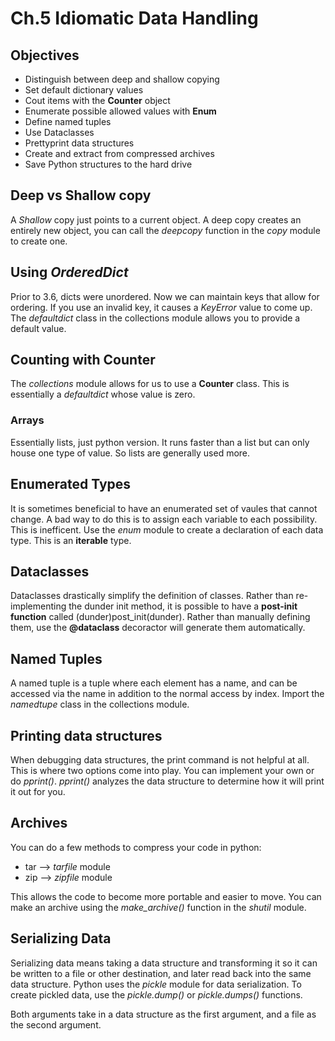 # Ch.5 Idiomatic Data Handling

## Objectives

- Distinguish between deep and shallow copying
- Set default dictionary values
- Cout items with the __Counter__ object
- Enumerate possible allowed values with __Enum__
- Define named tuples
- Use Dataclasses
- Prettyprint data structures
- Create and extract from compressed archives
- Save Python structures to the hard drive

## Deep vs Shallow copy

A _Shallow_ copy just points to a current object. A deep copy creates an entirely new object, you can call the _deepcopy_ function in the _copy_ module to create one.

## Using _OrderedDict_

Prior to 3.6, dicts were unordered. Now we can maintain keys that allow for ordering. If you use an invalid key, it causes a _KeyError_ value to come up. The _defaultdict_ class in the collections module allows you to provide a default value. 

## Counting with Counter

The _collections_ module allows for us to use a __Counter__ class. This is essentially a _defaultdict_ whose value is zero.

### Arrays

Essentially lists, just python version. It runs faster than a list but can only house one type of value. So lists are generally used more.

## Enumerated Types

It is sometimes beneficial to have an enumerated set of vaules that cannot change. A bad way to do this is to assign each variable to each possibility. This is inefficent. Use the _enum_ module to create a declaration of each data type. This is an __iterable__ type.

## Dataclasses

Dataclasses drastically simplify the definition of classes. Rather than re-implementing the dunder init method, it is possible to have a __post-init function__ called (dunder)post_init(dunder). Rather than manually defining them, use the __@dataclass__ decoractor will generate them automatically. 

## Named Tuples

A named tuple is a tuple where each element has a name, and can be accessed via the name in addition to the normal access by index. Import the _namedtupe_ class in the collections module. 

## Printing data structures

When debugging data structures, the print command is not helpful at all. This is where two options come into play. You can implement your own or do _pprint()_. _pprint()_ analyzes the data structure to determine how it will print it out for you.

## Archives

You can do a few methods to compress your code in python:
- tar --> _tarfile_ module
- zip --> _zipfile_ module

This allows the code to become more portable and easier to move. You can make an archive using the _make_archive()_ function in the _shutil_ module. 

## Serializing Data

Serializing data means taking a data structure and transforming it so it can be written to a file or other destination, and later read back into the same data structure. Python uses the _pickle_ module for data serialization. To create pickled data, use the _pickle.dump()_ or _pickle.dumps()_ functions.

Both arguments take in a data structure as the first argument, and a file as the second argument.


